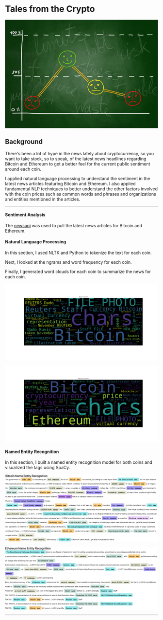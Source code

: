 # Tales from the Crypto

![Stock Sentiment](Resources/sentimental.jpeg)

## Background

There's been a lot of hype in the news lately about cryptocurrency, so you want to take stock, so to speak, of the latest news headlines regarding Bitcoin and Ethereum to get a better feel for the current public sentiment around each coin.

I applied natural language processing to understand the sentiment in the latest news articles featuring Bitcoin and Ethereum. I also applied fundamental NLP techniques to better understand the other factors involved with the coin prices such as common words and phrases and organizations and entities mentioned in the articles.

---

#### Sentiment Analysis

The [newsapi](https://newsapi.org/) was used to pull the latest news articles for Bitcoin and Ethereum.

#### Natural Language Processing

In this section, I used NLTK and Python to tokenize the text for each coin.

Next, I looked at the ngrams and word frequency for each coin.

Finally, I generated word clouds for each coin to summarize the news for each coin.

![btc-word-cloud.png](Resources/btc_word_cloud.png)

![eth-word-cloud.png](Resources/eth_word_cloud.png)

#### Named Entity Recognition

In this section, I built a named entity recognition model for both coins and visualized the tags using SpaCy.

![btc-ner.png](Resources/btc_ner.png)

![eth-ner.png](Resources/eth_ner.png)

---